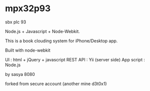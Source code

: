 mpx32p93
========

sbx plc 93

Node.js + Javascript + Node-Webkit.

This is a book clouding system for iPhone/Desktop app.

Built with node-webkit

UI : html + jQuery + javascript 
REST API : Yii (server side)
App script : Node.js

by sasya 8080

forked from secure account (another mine d3t0x1)
